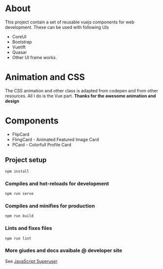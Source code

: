 # About
This project contain a set of reusable vuejs components for web development. These can be used with following UIs
* CoreUI
* Bootstrap
* Vuetift
* Quasar
* Other UI frame works.

# Animation and CSS
The CSS animation and other class is adapted from codepen and from other resources. All I do is the Vue part. **Thanks for the awesome animation and design**

# Components
* FlipCard
* FImgCard - Animated Featured Image Card
* PCard - Colorfull Profile Card

## Project setup
```
npm install
```

### Compiles and hot-reloads for development
```
npm run serve
```

### Compiles and minifies for production
```
npm run build
```

### Lints and fixes files
```
npm run lint
```

### More giudes and docs avaibale @ developer site
See [JavaScript Superuser](https://javascriptsu.wordpress.com).

